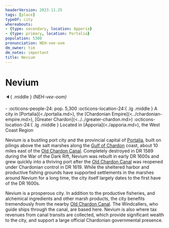 ```yaml
---
headerVersion: 2023.11.25
tags: [place]
typeOf: city
whereabouts:
- {type: secondary, location: Apporia}
- {type: primary, location: Portalia}
population: 5300
pronunciation: NEH-vee-oom
dm_owner: tim
dm_notes: important
title: Nevium
---
```

# Nevium
:speaker:{ .middle } *(NEH-vee-oom)*  
<div class="grid cards ext-narrow-margin ext-one-column" markdown>
-  
    :octicons-people-24: pop. 5,300  
    :octicons-location-24:{ .lg .middle } A city in [Portalia](<./portalia.md>), the [Chardonian Empire](<../chardonian-empire.md>), [Greater Chardon](<../../greater-chardon.md>)  
    :octicons-location-24:{ .lg .middle } Located in [Apporia](<./apporia.md>), the West Coast Region  
</div>


Nevium is a bustling port city and the provincial capital of [Portalia](<./portalia.md>), built on pilings above the salt marshes along the [Gulf of Chardon](<../../gulf-of-chardon.md>) coast, about 10 miles east of the [Old Chardon Canal](<./old-chardon-canal.md>). Completely destroyed in DR 1589 during the War of the Dark Rift, Nevium was rebuilt in early DR 1600s and grew quickly into a thriving port after the [Old Chardon Canal](<./old-chardon-canal.md>) was reopened under Chardonian control in DR 1619. While the sheltered harbor and productive fishing grounds have supported settlements in the marshes around Nevium for a long time, the city itself largely dates to the first have of the DR 1600s. 

Nevium is a prosperous city. In addition to the productive fisheries, and alchemical ingredients and other marsh products, the city benefits tremendously from the nearby [Old Chardon Canal](<./old-chardon-canal.md>). The Windcallers, who guide ships through the canal, are based here. Nevium is also where tax revenues from canal transits are collected, which provide significant wealth to the city, and support a large official Chardonian governmental presence. 